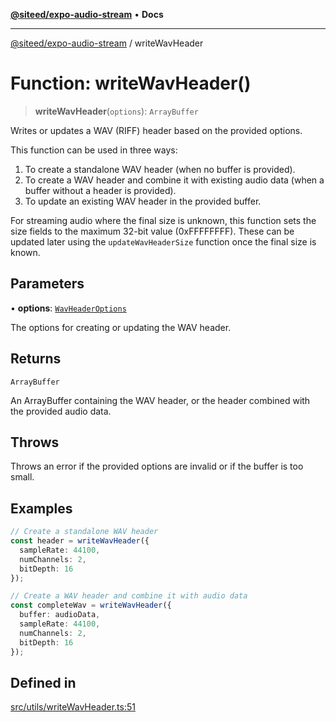 [**@siteed/expo-audio-stream**](../README.md) • **Docs**

***

[@siteed/expo-audio-stream](../README.md) / writeWavHeader

# Function: writeWavHeader()

> **writeWavHeader**(`options`): `ArrayBuffer`

Writes or updates a WAV (RIFF) header based on the provided options.

This function can be used in three ways:
1. To create a standalone WAV header (when no buffer is provided).
2. To create a WAV header and combine it with existing audio data (when a buffer without a header is provided).
3. To update an existing WAV header in the provided buffer.

For streaming audio where the final size is unknown, this function sets the size fields
to the maximum 32-bit value (0xFFFFFFFF). These can be updated later using the
`updateWavHeaderSize` function once the final size is known.

## Parameters

• **options**: [`WavHeaderOptions`](../interfaces/WavHeaderOptions.md)

The options for creating or updating the WAV header.

## Returns

`ArrayBuffer`

An ArrayBuffer containing the WAV header, or the header combined with the provided audio data.

## Throws

Throws an error if the provided options are invalid or if the buffer is too small.

## Examples

```ts
// Create a standalone WAV header
const header = writeWavHeader({
  sampleRate: 44100,
  numChannels: 2,
  bitDepth: 16
});
```

```ts
// Create a WAV header and combine it with audio data
const completeWav = writeWavHeader({
  buffer: audioData,
  sampleRate: 44100,
  numChannels: 2,
  bitDepth: 16
});
```

## Defined in

[src/utils/writeWavHeader.ts:51](https://github.com/deeeed/expo-audio-stream/blob/d421de5250f9c4132b4bf62687e76e58b9781fa9/packages/expo-audio-stream/src/utils/writeWavHeader.ts#L51)
